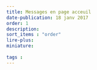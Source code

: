 ```yaml
---
title: Messages en page acceuil
date-publication: 18 janv 2017
order: 1
description:
sort_items : "order"
lire-plus:
miniature: 
 
tags : 
---
```


